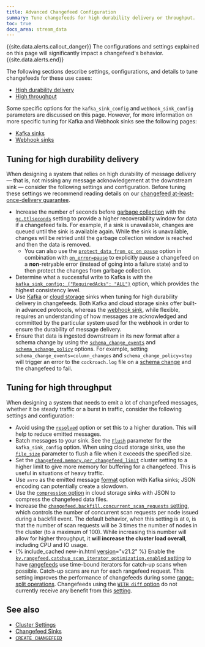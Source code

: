 ```yaml
---
title: Advanced Changefeed Configuration
summary: Tune changefeeds for high durability delivery or throughput.
toc: true
docs_area: stream_data
---
```


{{site.data.alerts.callout_danger}}
The configurations and settings explained on this page will significantly impact a changefeed's behavior.
{{site.data.alerts.end}}

The following sections describe settings, configurations, and details to tune changefeeds for these use cases:

- [High durability delivery](#tuning-for-high-durability-delivery)
- [High throughput](#tuning-for-high-throughput)

Some specific options for the `kafka_sink_config` and `webhook_sink_config` parameters are discussed on this page. However, for more information on more specific tuning for Kafka and Webhook sinks see the following pages:

- [Kafka sinks](changefeed-sinks.html#kafka-sink-configuration)
- [Webhook sinks](changefeed-sinks.html#webhook-sink-configuration)

## Tuning for high durability delivery

When designing a system that relies on high durability of message delivery — that is, not missing any message acknowledgement at the downstream sink — consider the following settings and configuration. Before tuning these settings we recommend reading details on our [changefeed at-least-once-delivery guarantee](use-changefeeds.html#ordering-guarantees).

- Increase the number of seconds before [garbage collection](architecture/storage-layer.html#garbage-collection) with the [`gc.ttlseconds`](configure-replication-zones.html#gc-ttlseconds) setting to provide a higher recoverability window for data if a changefeed fails. For example, if a sink is unavailable, changes are queued until the sink is available again. While the sink is unavailable, changes will be retried until the garbage collection window is reached and then the data is removed.
  - You can also use the [`protect_data_from_gc_on_pause`](create-changefeed.html#protect-pause) option in combination with [`on_error=pause`](create-changefeed.html#on-error) to explicitly pause a changefeed on a **non**-retryable error (instead of going into a failure state) and to then protect the changes from garbage collection.
- Determine what a successful write to Kafka is with the [`kafka_sink_config: {"RequiredAcks": "ALL"}`](changefeed-sinks.html#kafka-required-acks) option, which provides the highest consistency level.
- Use [Kafka](changefeed-sinks.html#kafka) or [cloud storage](changefeed-sinks.html#cloud-storage-sink) sinks when tuning for high durability delivery in changefeeds. Both Kafka and cloud storage sinks offer built-in advanced protocols, whereas the [webhook sink](changefeed-sinks.html#webhook-sink), while flexible, requires an understanding of how messages are acknowledged and committed by the particular system used for the webhook in order to ensure the durability of message delivery.
- Ensure that data is ingested downstream in its new format after a schema change by using the [`schema_change_events`](create-changefeed.html#schema-events) and [`schema_schange_policy`](create-changefeed.html#schema-policy) options. For example, setting `schema_change_events=column_changes` and `schema_change_policy=stop` will trigger an error to the `cockroach.log` file on a [schema change](use-changefeeds.html#schema-changes-with-column-backfill) and the changefeed to fail.

## Tuning for high throughput

When designing a system that needs to emit a lot of changefeed messages, whether it be steady traffic or a burst in traffic, consider the following settings and configuration:

- Avoid using the [`resolved`](create-changefeed.html#resolved-option) option or set this to a higher duration. This will help to reduce emitted messages.
- Batch messages to your sink. See the [`Flush`](changefeed-sinks.html#kafka-flush) parameter for the `kafka_sink_config` option. When using cloud storage sinks, use the [`file_size`](create-changefeed.html#file-size) parameter to flush a file when it exceeds the specified size.
- Set the [`changefeed.memory.per_changefeed_limit`](cluster-settings.html) cluster setting to a higher limit to give more memory for buffering for a changefeed. This is useful in situations of heavy traffic.
- Use `avro` as the emitted message [format](create-changefeed.html#format) option with Kafka sinks; JSON encoding can potentially create a slowdown.
- Use the [`compression` option](create-changefeed.html#compression-opt) in cloud storage sinks with JSON to compress the changefeed data files.
- Increase the [`changefeed.backfill.concurrent_scan_requests` setting](cluster-settings.html), which controls the number of concurrent scan requests per node issued during a backfill event. The default behavior, when this setting is at `0`, is that the number of scan requests will be 3 times the number of nodes in the cluster (to a maximum of 100). While increasing this number will allow for higher throughput, it **will increase the cluster load overall**, including CPU and IO usage.
- {% include_cached new-in.html [version](cluster-settings.html#setting-version)="v21.2" %} Enable the [`kv.rangefeed.catchup_scan_iterator_optimization.enabled` setting](cluster-settings.html) to have [rangefeeds](use-changefeeds.html#enable-rangefeeds) use time-bound iterators for catch-up scans when possible. Catch-up scans are run for each rangefeed request. This setting improves the performance of changefeeds during some [range-split operations](architecture/distribution-layer.html#range-splits). Changefeeds using the [`WITH diff` option](create-changefeed.html#diff-opt) do not currently receive any benefit from this [setting](cluster-settings.html).

## See also

- [Cluster Settings](cluster-settings.html)
- [Changefeed Sinks](changefeed-sinks.html)
- [`CREATE CHANGEFEED`](create-changefeed.html)
